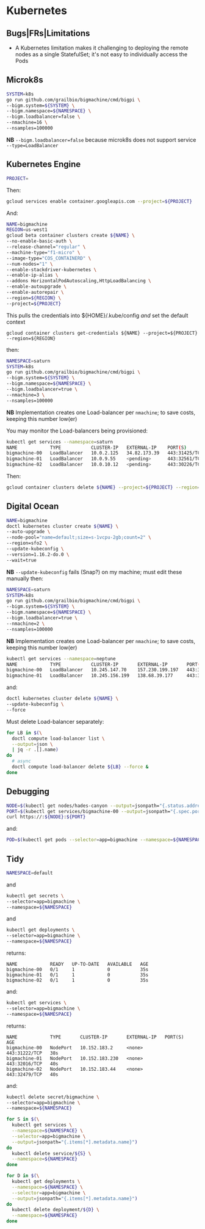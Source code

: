 
# Kubernetes

## Bugs|FRs|Limitations

+ A Kubernetes limitation makes it challenging to deploying the remote nodes as a single StatefulSet; it's not easy to individually access the Pods

## Microk8s

```bash
SYSTEM=k8s
go run github.com/grailbio/bigmachine/cmd/bigpi \
--bigm.system=${SYSTEM} \
--bigm.namespace=${NAMESPACE} \
--bigm.loadbalancer=false \
--nmachine=16 \
--nsamples=100000
```
**NB** `--bigm.loadbalancer=false` because microk8s does not support service `--type=LoadBalancer`

## Kubernetes Engine

```bash
PROJECT=
```
Then:
```bash
gcloud services enable container.googleapis.com --project=${PROJECT}
```
And:
```bash
NAME=bigmachine
REGION=us-west1
gcloud beta container clusters create ${NAME} \
--no-enable-basic-auth \
--release-channel="regular" \
--machine-type="f1-micro" \
--image-type="COS_CONTAINERD" \
--num-nodes="1" \
--enable-stackdriver-kubernetes \
--enable-ip-alias \
--addons HorizontalPodAutoscaling,HttpLoadBalancing \
--enable-autoupgrade \
--enable-autorepair \
--region=${REGION} \
--project=${PROJECT}
```
This pulls the credentials into ${HOME}/.kube/config *and* set the default context
```
gcloud container clusters get-credentials ${NAME} --project=${PROJECT} --region=${REGION}
```
then:
```bash
NAMESPACE=saturn
SYSTEM=k8s
go run github.com/grailbio/bigmachine/cmd/bigpi \
--bigm.system=${SYSTEM} \
--bigm.namespace=${NAMESPACE} \
--bigm.loadbalancer=true \
--nmachine=3 \
--nsamples=100000
```
**NB** Implementation creates one Load-balancer per `nmachine`; to save costs, keeping this number low(er)

You may monitor the Load-balancers being provisioned:
```bash
kubectl get services --namespace=saturn
NAME            TYPE           CLUSTER-IP   EXTERNAL-IP    PORT(S)         AGE
bigmachine-00   LoadBalancer   10.0.2.125   34.82.173.39   443:31425/TCP   91s
bigmachine-01   LoadBalancer   10.0.9.55    <pending>      443:32561/TCP   91s
bigmachine-02   LoadBalancer   10.0.10.12   <pending>      443:30226/TCP   91s
```
Then:
```bash
gcloud container clusters delete ${NAME} --project=${PROJECT} --region=${REGION} --quiet
```

## Digital Ocean

```bash
NAME=bigmachine
doctl kubernetes cluster create ${NAME} \
--auto-upgrade \
--node-pool="name=default;size=s-1vcpu-2gb;count=2" \
--region=sfo2 \
--update-kubeconfig \
--version=1.16.2-do.0 \
--wait=true
```
**NB** `--update-kubeconfig` fails (Snap?) on my machine; must edit these manually
then:
```bash
NAMESPACE=saturn
SYSTEM=k8s
go run github.com/grailbio/bigmachine/cmd/bigpi \
--bigm.system=${SYSTEM} \
--bigm.namespace=${NAMESPACE} \
--bigm.loadbalancer=true \
--nmachine=2 \
--nsamples=100000
```
**NB** Implementation creates one Load-balancer per `nmachine`; to save costs, keeping this number low(er)

```bash
kubectl get services --namespace=neptune
NAME            TYPE           CLUSTER-IP       EXTERNAL-IP       PORT(S)         AGE
bigmachine-00   LoadBalancer   10.245.147.70    157.230.199.197   443:30657/TCP   3m11s
bigmachine-01   LoadBalancer   10.245.156.199   138.68.39.177     443:31043/TCP   3m11s
```

and:
```bash
doctl kubernetes cluster delete ${NAME} \
--update-kubeconfig \
--force
```
Must delete Load-balancer separately:
```bash
for LB in $(\
  doctl compute load-balancer list \
  --output=json \
  | jq -r .[].name)
do
  # async
  doctl compute load-balancer delete ${LB} --force &
done
```


## Debugging

```bash
NODE=$(kubectl get nodes/hades-canyon --output=jsonpath="{.status.addresses[0].address}")
PORT=$(kubectl get services/bigmachine-00 --output=jsonpath="{.spec.ports[0].nodePort}")
curl https://:${NODE}:${PORT}
```

and:

```bash
POD=$(kubectl get pods --selector=app=bigmachine --namespace=${NAMESPACE} --output=jsonpath="{.metadata.name}" | shuf -n 1)

```

## Tidy

```bash
NAMESPACE=default
```
and
```bash
kubectl get secrets \
--selector=app=bigmachine \
--namespace=${NAMESPACE}
```
and
```bash
kubectl get deployments \
--selector=app=bigmachine \
--namespace=${NAMESPACE}
```
returns:
```
NAME            READY   UP-TO-DATE   AVAILABLE   AGE
bigmachine-00   0/1     1            0           35s
bigmachine-01   0/1     1            0           35s
bigmachine-02   0/1     1            0           35s
```
and:
```bash
kubectl get services \
--selector=app=bigmachine \
--namespace=${NAMESPACE}
```
returns:
```
NAME            TYPE       CLUSTER-IP       EXTERNAL-IP   PORT(S)         AGE
bigmachine-00   NodePort   10.152.183.2     <none>        443:31222/TCP   38s
bigmachine-01   NodePort   10.152.183.230   <none>        443:32016/TCP   40s
bigmachine-02   NodePort   10.152.183.44    <none>        443:32479/TCP   40s
```
and:
```bash
kubectl delete secret/bigmachine \
--selector=app=bigmachine \
--namespace=${NAMESPACE}

for S in $(\
  kubectl get services \
  --namespace=${NAMESPACE} \
  --selector=app=bigmachine \
  --output=jsonpath="{.items[*].metadata.name}")
do
  kubectl delete service/${S} \
  --namespace=${NAMESPACE}
done

for D in $(\
  kubectl get deployments \
  --namespace=${NAMESPACE} \
  --selector=app=bigmachine \
  --output=jsonpath="{.items[*].metadata.name}")
do
  kubectl delete deployment/${D} \
  --namespace=${NAMESPACE}
done
```